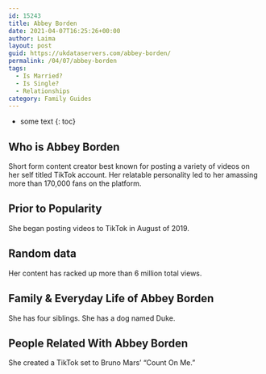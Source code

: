 ```yaml
---
id: 15243
title: Abbey Borden
date: 2021-04-07T16:25:26+00:00
author: Laima
layout: post
guid: https://ukdataservers.com/abbey-borden/
permalink: /04/07/abbey-borden
tags:
  - Is Married?
  - Is Single?
  - Relationships
category: Family Guides
---
```


* some text
{: toc}


## Who is Abbey Borden
                  
                  
                  
Short form content creator best known for posting a variety of videos on her self titled TikTok account. Her relatable personality led to her amassing more than 170,000 fans on the platform.
                  
              
            
              
            
                
                
                
## Prior to Popularity
                  
                  
                  
She began posting videos to TikTok in August of 2019. 
                  
              
            
              
            
                
                
                
## Random data
                  
                  
                  
Her content has racked up more than 6 million total views. 
                  
              
            
              
            
                
                
                
## Family & Everyday Life of Abbey Borden
                  
                  
                  
She has four siblings. She has a dog named Duke. 
                  
              
            
              
            
                
                
                
## People Related With Abbey Borden
                  
                  
                  
She created a TikTok set to Bruno Mars&#8217; &#8220;Count On Me.&#8221; 
                  
              
            
              
            
                
              
            
              
              
            
            
              
            
          
          
          